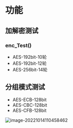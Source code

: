 # 功能
## 加解密测试

### enc_Test()

+ AES-192bit-10轮
+ AES-192bit-12轮
+ AES-256bit-14轮

##  分组模式测试

+ AES-ECB-128bit
+ AES-CBC-128bit
+ AES-CFB-128bit

![image-20221014110458462](https://markdown-1259209976.cos.ap-beijing.myqcloud.com/uPic/2022/10/14/image-20221014110458462.png)